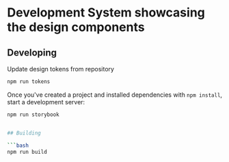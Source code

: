 # Development System showcasing the design components

## Developing

Update design tokens from repository
```bash
npm run tokens
```

Once you've created a project and installed dependencies with `npm install`, start a development server:

```bash
npm run storybook


## Building

```bash
npm run build
```
